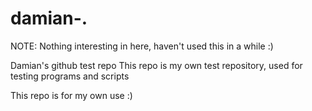 damian-.
========

NOTE: Nothing interesting in here, haven't used this in a while :)

Damian's github test repo
This repo is my own test repository, used for testing programs and scripts

This repo is for my own use :) 


